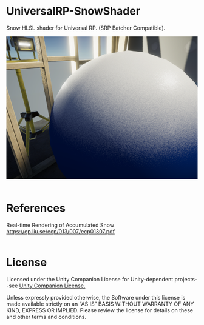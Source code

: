 # UniversalRP-SnowShader
Snow HLSL shader for Universal RP. (SRP Batcher Compatible).

<img src = "Demo/01.png">

<br>
<br>

# References
Real-time Rendering of Accumulated Snow <br>
https://ep.liu.se/ecp/013/007/ecp01307.pdf
<br>
<br>

# License
Licensed under the Unity Companion License for Unity-dependent projects--see <a href = "https://unity3d.com/legal/licenses/Unity_Companion_License?_ga=2.174860642.1167395362.1607987423-1522177361.1601162198">Unity Companion License.</a>

Unless expressly provided otherwise, the Software under this license is made available strictly on an “AS IS” BASIS WITHOUT WARRANTY OF ANY KIND, EXPRESS OR IMPLIED. Please review the license for details on these and other terms and conditions.